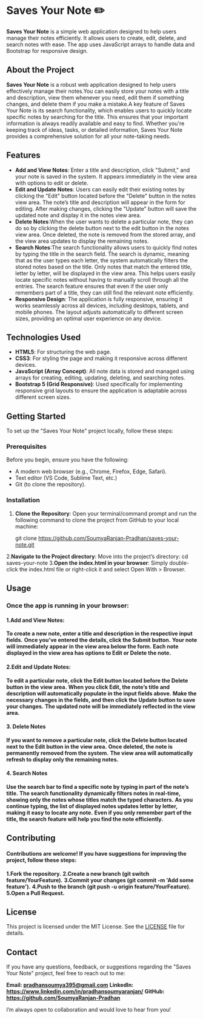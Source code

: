 # Saves Your Note ✏️

**Saves Your Note** is a simple web application designed to help users manage their notes efficiently. It allows users to create, edit, delete, and search notes with ease. The app uses JavaScript arrays to handle data and Bootstrap for responsive design.
## About the Project

**Saves Your Note** is a robust web application designed to help users effectively manage their notes.You can easily store your notes with a title and description, view them whenever you need, edit them if something changes, and delete them if you make a mistake.A key feature of Saves Your Note is its search functionality, which enables users to quickly locate specific notes by searching for the title. This ensures that your important information is always readily available and easy to find. Whether you're keeping track of ideas, tasks, or detailed information, Saves Your Note provides a comprehensive solution for all your note-taking needs.
## Features

- **Add and View Notes**: Enter a title and description, click "Submit," and your note is saved in the system. It appears immediately in the view area with options to edit or delete.
- **Edit and Update Notes**: Users can easily edit their existing notes by clicking the "Edit" button located before the "Delete" button in the notes view area. The note’s title and description will appear in the form for editing. After making changes, clicking the "Update" button will save the updated note and display it in the notes view area.
- **Delete Notes**:When the user wants to delete a particular note, they can do so by clicking the delete button next to the edit button in the notes view area. Once deleted, the note is removed from the stored array, and the view area updates to display the remaining notes.
- **Search Notes**:The search functionality allows users to quickly find notes by typing the title in the search field. The search is dynamic, meaning that as the user types each letter, the system automatically filters the stored notes based on the title. Only notes that match the entered title, letter by letter, will be displayed in the view area. This helps users easily locate specific notes without having to manually scroll through all the entries. The search feature ensures that even if the user only remembers part of a title, they can still find the relevant note efficiently.
- **Responsive Design**: The application is fully responsive, ensuring it works seamlessly across all devices, including desktops, tablets, and mobile phones. The layout adjusts automatically to different screen sizes, providing an optimal user experience on any device.

## Technologies Used

- **HTML5**: For structuring the web page.
- **CSS3**: For styling the page and making it responsive across different devices.
- **JavaScript (Array Concept)**: All note data is stored and managed using arrays for creating, editing, updating, deleting, and searching notes.
- **Bootstrap 5 (Grid Responsive)**: Used specifically for implementing responsive grid layouts to ensure the application is adaptable across different screen sizes.

## Getting Started

To set up the "Saves Your Note" project locally, follow these steps:

### Prerequisites

Before you begin, ensure you have the following:

- A modern web browser (e.g., Chrome, Firefox, Edge, Safari).
- Text editor (VS Code, Sublime Text, etc.)
- Git (to clone the repository).

### Installation

1. **Clone the Repository**: Open your terminal/command prompt and run the following command to clone the project from GitHub to your local machine:
   
   git clone https://github.com/SoumyaRanjan-Pradhan/saves-your-note.git

2.**Navigate to the Project directory**: Move into the project’s directory:
   cd saves-your-note
3.**Open the index.html in your browser**: Simply double-click the index.html file or right-click it and select Open With > Browser.

## Usage
### Once the app is running in your browser:
#### 1.Add and View Notes: 
**To create a new note, enter a title and description in the respective input fields.**
**Once you’ve entered the details, click the Submit button.**
**Your note will immediately appear in the view area below the form.**
**Each note displayed in the view area has options to Edit or Delete the note.**

#### 2.Edit and Update Notes:
**To edit a particular note, click the Edit button located before the Delete button in the view area.**
**When you click Edit, the note’s title and description will automatically populate in the input fields above.**
**Make the necessary changes in the fields, and then click the Update button to save your changes.**
**The updated note will be immediately reflected in the view area.**

#### 3. Delete Notes
**If you want to remove a particular note, click the Delete button located next to the Edit button in the view area.**
**Once deleted, the note is permanently removed from the system.**
**The view area will automatically refresh to display only the remaining notes.**

#### 4. Search Notes
**Use the search bar to find a specific note by typing in part of the note’s title.**
**The search functionality dynamically filters notes in real-time, showing only the notes whose titles match the typed characters.**
**As you continue typing, the list of displayed notes updates letter by letter, making it easy to locate any note.**
**Even if you only remember part of the title, the search feature will help you find the note efficiently.**

## Contributing
#### Contributions are welcome! If you have suggestions for improving the project, follow these steps:
**1.Fork the repository.**
**2.Create a new branch (git switch feature/YourFeature).**
**3.Commit your changes (git commit -m 'Add some feature').**
**4.Push to the branch (git push -u origin feature/YourFeature).**
**5.Open a Pull Request.**

## License

This project is licensed under the MIT License. See the [LICENSE](./LICENSE) file for details.

## Contact
If you have any questions, feedback, or suggestions regarding the "Saves Your Note" project, feel free to reach out to me:

**Email: pradhansoumya395@gmail.com**
**LinkedIn: https://www.linkedin.com/in/pradhansoumyaranjan/**
**GitHub: https://github.com/SoumyaRanjan-Pradhan**

I’m always open to collaboration and would love to hear from you!